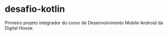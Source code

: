 # desafio-kotlin
Primeiro projeto integrador do curso de Desenvolvimento Mobile Android da Digital House. 
